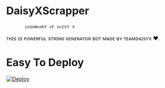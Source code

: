 # DaisyXScrapper
           ʟᴇɢᴇɴᴅᴀʀʏ ᴀғ ᴅᴀɪsʏ x
ᴛʜɪs ɪs ᴘᴏᴡᴇʀғᴜʟ sᴛʀɪɴɢ ɢᴇɴᴇʀᴀᴛᴏʀ ʙᴏᴛ ᴍᴀᴅᴇ ʙʏ ᴛᴇᴀᴍᴅᴀɪsʏx ❤. 


# Easy To Deploy
[![Deploy](https://www.herokucdn.com/deploy/button.svg)](https://heroku.com/deploy?template=https://github.com/SkemTools/DaisyXScrapper)
